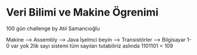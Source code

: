 # Veri Bilimi ve Makine Ögrenimi

100 gün challenge by Atıl Samancıoğlu

Makine --> Assembly --> Java
İşelmci beyin --> Transistörler --> Bilgisayar
1-0 var yok 2lik sayı sistemi tüm sayıları tutabiliriz aslında
1101101 = 109
